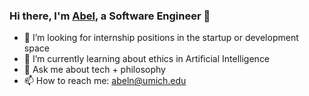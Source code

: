 ### Hi there, I'm [Abel](https://abelnoble.github.io), a Software Engineer 👋

- 🔭 I’m looking for internship positions in the startup or development space
- 🌱 I’m currently learning about ethics in Artificial Intelligence
- 💬 Ask me about tech + philosophy
- 📫 How to reach me: [abeln@umich.edu](mailto:abeln@umich.edu)

<!--
**AbelNoble/AbelNoble** is a ✨ _special_ ✨ repository because its `README.md` (this file) appears on your GitHub profile.

Here are some ideas to get you started:

- 🔭 I’m currently working on ...
- 🌱 I’m currently learning ...
- 👯 I’m looking to collaborate on ...
- 🤔 I’m looking for help with ...
- 💬 Ask me about ...
- 📫 How to reach me: ...
- 😄 Pronouns: ...
- ⚡ Fun fact: ...
-->
